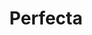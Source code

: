 ---
stars: 5
country: Colombia
title: Perfecta
description: >
  <p>Muestra el kin del día, permite seleccionar fechas atrás y hacia adelante. Además de la afirmación del día te muestra el kin antípoda y otra información útil. Y lo más importante. Es la información real, es decir esta sincronizada.</p>
---